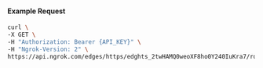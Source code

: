 <!-- Code generated for API Clients. DO NOT EDIT. -->

#### Example Request

```bash
curl \
-X GET \
-H "Authorization: Bearer {API_KEY}" \
-H "Ngrok-Version: 2" \
https://api.ngrok.com/edges/https/edghts_2twHAMQ0weoXF8ho0Y240IuKra7/routes/edghtsrt_2twHAGZ2ylrclEWhPTBGVnuxlc2
```
